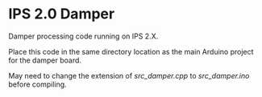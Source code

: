 # IPS 2.0 Damper

Damper processing code running on IPS 2.X.

Place this code in the same directory location as the main Arduino project for the damper board.

May need to change the extension of *src_damper.cpp* to *src_damper.ino* before compiling.